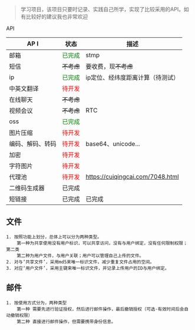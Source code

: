 
> 学习项目，该项目只要时记录、实践自己所学，实现了比较采用的API。如有比较好的建议我也非常欢迎

API

| AP I| 状态 | 描述 |
|---|---|---|
|邮箱|<span style='color:green'><span style='color:green'>已完成</span></span>|stmp|
|短信|<del>不考虑</del>|要收费，现<del>不考虑</del>|
|ip|<span style='color:green'>已完成</span>|ip定位、经纬度距离计算（待测试）|
|中英文翻译|<span style='color:red'>待开发</span>||
|在线聊天|<del>不考虑</del>||
|视频会议|<del>不考虑</del>|RTC|
|oss|<span style='color:green'>已完成</span>||
|图片压缩|<span style='color:red'>待开发</span>||
|编码、解码、转码|<span style='color:red'>待开发</span>|base64、unicode...|
|加密|<span style='color:red'>待开发</span>||
|字符图片|<span style='color:red'>待开发</span>||
|代理池|<span style='color:red'>待开发</span>|https://cuiqingcai.com/7048.html|
|二维码生成器|已完成||
|短链接|已完成|已完成|

## 文件
    1. 按照功能上划分，总体上可以分为两种类型。
        第一种为共享使用没有用户标识，可以共享访问，没有与用户绑定，没有任何限制权限；第二类
        第二种为用户文件，与用户关联；用户可以管理自己上传的文件。
    2. 对与‘共享文件’，采用md5来唯一标识文件，减少重复文件占用的空间。
    3. 对应‘用户文件’，采用主键来唯一标识文件，并记录上传用户的ID与用户绑定。

## 邮件
    1. 按使用方式分为，两种类型
        第一种 需要先进行验证授权，然后进行邮件操作，最后撤销授权（可选-有效时间后会自动撤销权限）
        第二种 直接进行邮件操作，但需要携带身份信息。
